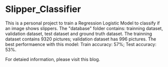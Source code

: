 # Slipper_Classifier
This is a personal project to train a Regression Logistic Model to classify if an image shows slippers. The "database" folder contains: trainning dataset, validation dataset, test dataset and ground truth dataset. The trainning dataset contains 9320 pictures; validation dataset has 996 pictures. The best performaence with this model: Train accuracy: 57%; Test accuracy: 53%. 


For detaied information, please visit this blog. 
